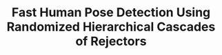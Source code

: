 ---
title: "Fast Human Pose Detection Using Randomized Hierarchical Cascades of Rejectors"
year: 2012
pdf_url: "http://www.robots.ox.ac.uk/~phst/Papers/2012/IJCV12/PoseDetectRandomizedCascades.pdf"
category: "vision"
author_list: "Gregory Rogez, Jon Rihan, Carlos Orrite, Philip H.S. Torr"
grant: "NULL"
pub_in: "Proceedings International Journal of Computer Vision"
---